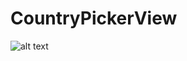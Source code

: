 # CountryPickerView

![alt text](https://github.com/CrystalMarch/CountryPickerView/blob/master/demo.gif)
